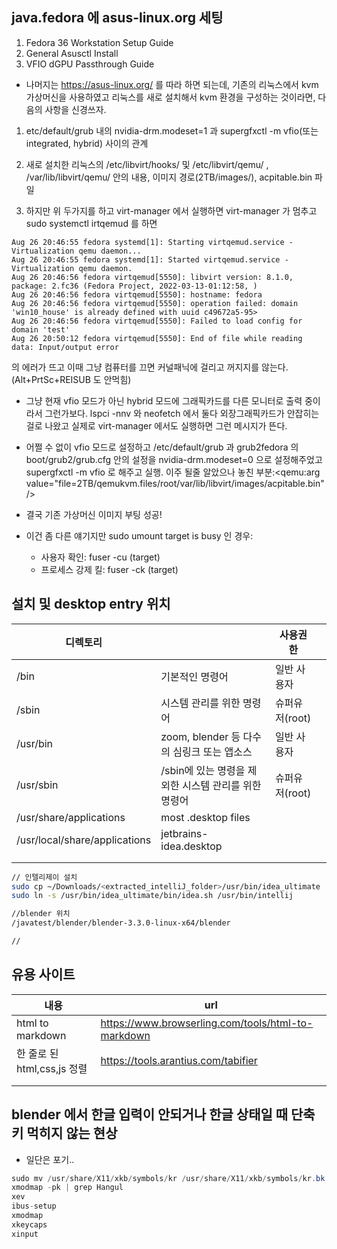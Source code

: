 ## java.fedora 에 asus-linux.org 세팅


1. Fedora 36 Workstation Setup Guide
2. General Asusctl Install
3. VFIO dGPU Passthrough Guide

- 나머지는 https://asus-linux.org/ 를 따라 하면 되는데,
  기존의 리눅스에서 kvm 가상머신을 사용하였고 리눅스를 새로 설치해서 kvm 환경을 구성하는 것이라면, 다음의 사항을 신경쓰자.
1. etc/default/grub 내의 nvidia-drm.modeset=1 과 supergfxctl -m vfio(또는 integrated, hybrid) 사이의 관계

2. 새로 설치한 리눅스의 /etc/libvirt/hooks/ 및 /etc/libvirt/qemu/ , /var/lib/libvirt/qemu/ 안의 내용, 이미지 경로(2TB/images/), acpitable.bin 파일

3. 하지만 위 두가지를 하고 virt-manager 에서 실행하면 virt-manager 가 멈추고 sudo systemctl irtqemud 를 하면

```
Aug 26 20:46:55 fedora systemd[1]: Starting virtqemud.service - Virtualization qemu daemon...
Aug 26 20:46:55 fedora systemd[1]: Started virtqemud.service - Virtualization qemu daemon.
Aug 26 20:46:56 fedora virtqemud[5550]: libvirt version: 8.1.0, package: 2.fc36 (Fedora Project, 2022-03-13-01:12:58, )
Aug 26 20:46:56 fedora virtqemud[5550]: hostname: fedora
Aug 26 20:46:56 fedora virtqemud[5550]: operation failed: domain 'win10_house' is already defined with uuid c49672a5-95>
Aug 26 20:46:56 fedora virtqemud[5550]: Failed to load config for domain 'test'
Aug 26 20:50:12 fedora virtqemud[5550]: End of file while reading data: Input/output error
```
의 에러가 뜨고 이때 그냥 컴퓨터를 끄면 커널패닉에 걸리고 꺼지지를 않는다. (Alt+PrtSc+REISUB 도 안먹힘)

- 그냥 현재 vfio 모드가 아닌 hybrid 모드에 그래픽카드를 다른 모니터로 출력 중이라서 그런가보다.
  lspci -nnv 와 neofetch 에서 둘다 외장그래픽카드가 안잡히는 걸로 나왔고 실제로 virt-manager 에서도 실행하면 그런 메시지가 뜬다.

- 어쩔 수 없이 vfio 모드로 설정하고 /etc/default/grub 과 grub2fedora 의 boot/grub2/grub.cfg 안의 설정을 nvidia-drm.modeset=0 으로 설정해주었고
  supergfxctl -m vfio 로 해주고 실행. 이주 될줄 알았으나 놓친 부분:<qemu:arg value="file=2TB/qemukvm.files/root/var/lib/libvirt/images/acpitable.bin"/>

- 결국 기존 가상머신 이미지 부팅 성공!

- 이건 좀 다른 얘기지만 sudo umount target is busy 인 경우:
    - 사용자 확인: fuser -cu (target)
    - 프로세스 강제 킬: fuser -ck (target)

## 설치 및 desktop entry 위치


| 디렉토리                          |                                  | 사용권한|     |
|-------------------------------|----------------------------------|---|-----|
| /bin                          | 기본적인 명령어                         |일반 사용자||
| /sbin                         | 시스템 관리를 위한 명령어                   |슈퍼유저(root)||
| /usr/bin                      | zoom, blender 등 다수의 심링크 또는 앱소스   |일반 사용자||
| /usr/sbin                     | /sbin에 있는 명령을 제외한 시스템 관리를 위한 명령어 |슈퍼유저(root)||
| /usr/share/applications       | most .desktop files              |
| /usr/local/share/applications | jetbrains-idea.desktop           |       |
|||
|||
```bash
// 인텔리제이 설치
sudo cp ~/Downloads/<extracted_intelliJ_folder>/usr/bin/idea_ultimate
sudo ln -s /usr/bin/idea_ultimate/bin/idea.sh /usr/bin/intellij

//blender 위치
/javatest/blender/blender-3.3.0-linux-x64/blender

//
```

## 유용 사이트

| 내용                    | url |
|-----------------------|-----|
| html to markdown      |https://www.browserling.com/tools/html-to-markdown|
| 한 줄로 된 html,css,js 정렬 |https://tools.arantius.com/tabifier|
|||
|||

## blender 에서 한글 입력이 안되거나 한글 상태일 때 단축키 먹히지 않는 현상
- 일단은 포기..
```java
sudo mv /usr/share/X11/xkb/symbols/kr /usr/share/X11/xkb/symbols/kr.bk
xmodmap -pk | grep Hangul
xev
ibus-setup
xmodmap
xkeycaps
xinput
```
